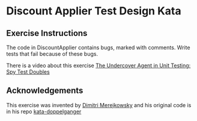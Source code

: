Discount Applier Test Design Kata
=================================


Exercise Instructions
---------------------

The code in DiscountApplier contains bugs, marked with comments. Write tests that fail because of these bugs. 

There is a video about this exercise [The Undercover Agent in Unit Testing: Spy Test Doubles](https://youtu.be/OuRtBe07T9A)

Acknowledgements
----------------

This exercise was invented by [Dimitri Merejkowsky](https://github.com/dmerejkowsky) and his original code is in his repo [kata-doppelganger](https://github.com/dmerejkowsky/kata-doppelganger)
